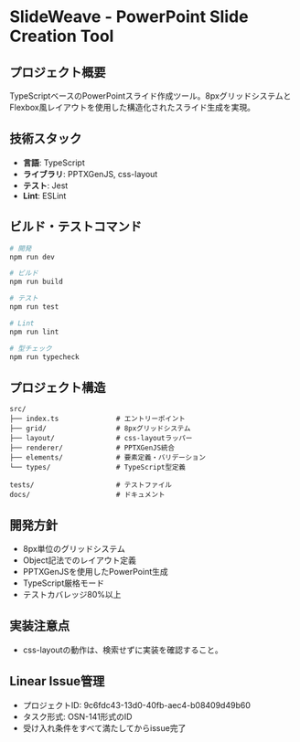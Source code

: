 # SlideWeave - PowerPoint Slide Creation Tool

## プロジェクト概要

TypeScriptベースのPowerPointスライド作成ツール。8pxグリッドシステムとFlexbox風レイアウトを使用した構造化されたスライド生成を実現。

## 技術スタック

- **言語**: TypeScript
- **ライブラリ**: PPTXGenJS, css-layout
- **テスト**: Jest
- **Lint**: ESLint

## ビルド・テストコマンド

```bash
# 開発
npm run dev

# ビルド
npm run build

# テスト
npm run test

# Lint
npm run lint

# 型チェック
npm run typecheck
```

## プロジェクト構造

```
src/
├── index.ts              # エントリーポイント
├── grid/                 # 8pxグリッドシステム
├── layout/               # css-layoutラッパー
├── renderer/             # PPTXGenJS統合
├── elements/             # 要素定義・バリデーション
└── types/                # TypeScript型定義

tests/                    # テストファイル
docs/                     # ドキュメント
```

## 開発方針

- 8px単位のグリッドシステム
- Object記法でのレイアウト定義
- PPTXGenJSを使用したPowerPoint生成
- TypeScript厳格モード
- テストカバレッジ80%以上

## 実装注意点

- css-layoutの動作は、検索せずに実装を確認すること。

## Linear Issue管理

- プロジェクトID: 9c6fdc43-13d0-40fb-aec4-b08409d49b60
- タスク形式: OSN-141形式のID
- 受け入れ条件をすべて満たしてからissue完了